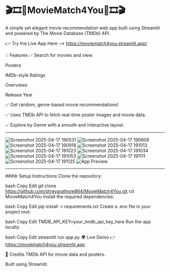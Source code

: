 # 🎬🎞️🍿MovieMatch4You🍿🎞️🎬
A simple yet elegant movie recommendation web app built using Streamlit and powered by The Movie Database (TMDb) API.

👉 Try the Live App Here --> https://moviematch4you.streamlit.app/

💡 Features
✅ Search for movies and view:

Posters

IMDb-style Ratings

Overviews

Release Year

✅ Get random, genre-based movie recommendations!

✅ Uses TMDb API to fetch real-time poster images and movie data.

✅ Explore by Genre with a smooth and interactive layout.

---
![Screenshot 2025-04-17 190531](https://github.com/user-attachments/assets/c335f922-7221-4431-9b5b-a34a819b2554)
![Screenshot 2025-04-17 190608](https://github.com/user-attachments/assets/4e53f13b-548e-4fb6-8694-03594d7d67be)
![Screenshot 2025-04-17 190918](https://github.com/user-attachments/assets/d685c31c-23cd-4df0-ada4-e88d96c7bc2c)
![Screenshot 2025-04-17 191013](https://github.com/user-attachments/assets/7a722dd3-93f1-40d7-afc9-3c42bd8c668c)
![Screenshot 2025-04-17 191023](https://github.com/user-attachments/assets/6ac00041-023f-4e87-8606-0b6cf0e79611)
![Screenshot 2025-04-17 191034](https://github.com/user-attachments/assets/cd28af82-e9bc-493f-87a2-485d9c8376a9)
![Screenshot 2025-04-17 191053](https://github.com/user-attachments/assets/ee74ee22-5e3e-4223-8656-1e83ecddc911)
![Screenshot 2025-04-17 191111](https://github.com/user-attachments/assets/31b63a78-335a-4863-a046-d1083a4beeca)
![Screenshot 2025-04-17 191125](https://github.com/user-attachments/assets/ed667e5b-1866-440a-abe6-5b26c93672a2)
![App Preview](assets/app_preview.png)

---
###⚙️ Setup Instructions
Clone the repository:

bash
Copy
Edit
git clone https://github.com/shreyarathore864/MovieMatch4You.git
cd MovieMatch4You
Install the required dependencies:

bash
Copy
Edit
pip install -r requirements.txt
Create a .env file in your project root:

bash
Copy
Edit
TMDB_API_KEY=your_tmdb_api_key_here
Run the app locally:

bash
Copy
Edit
streamlit run app.py
🌍 Live Demo
👉 https://moviematch4you.streamlit.app

🤝 Credits
TMDb API for movie data and posters.

Built using Streamlit.
